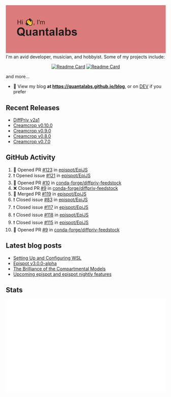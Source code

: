 <img src="header.png">
I'm an avid developer, musician, and hobbyist. Some of my projects include:
<p align='center'><a href="https://github.com/Quantalabs/EpiJS"><img src="https://github-readme-stats.vercel.app/api/pin/?username=epispot&amp;repo=EpiJS" alt="Readme Card"></a>
<a href="https://github.com/Quantalabs/NCOVDashboard"><img src="https://github-readme-stats.vercel.app/api/pin/?username=Quantalabs&amp;repo=NCOVDashboard" alt="Readme Card"></a></p>


and more...

- 📜 View my blog **at https://quantalabs.github.io/blog**, or on [DEV](https://dev.to/Quantalabs) if you prefer

## Recent Releases
- [DiffPriv v2a1](https://github.com/Quantalabs/DiffPriv/releases/tag/v2.0.0-alpha1)
- [Creamcrop v0.10.0](https://github.com/creamcropdev/creamcrop/releases/tag/v0.10.0)
- [Creamcrop v0.9.0](https://github.com/creamcropdev/creamcrop/releases/tag/v0.9.0)
- [Creamcrop v0.8.0](https://github.com/creamcropdev/creamcrop/releases/tag/v0.8.0)
- [Creamcrop v0.7.0](https://github.com/creamcropdev/creamcrop/releases/tag/v0.7.0)

## GitHub Activity
<!--START_SECTION:activity-->
1. 💪 Opened PR [#123](https://github.com/epispot/EpiJS/pull/123) in [epispot/EpiJS](https://github.com/epispot/EpiJS)
2. ❗️ Opened issue [#121](https://github.com/epispot/EpiJS/issues/121) in [epispot/EpiJS](https://github.com/epispot/EpiJS)
3. 💪 Opened PR [#10](https://github.com/conda-forge/diffpriv-feedstock/pull/10) in [conda-forge/diffpriv-feedstock](https://github.com/conda-forge/diffpriv-feedstock)
4. ❌ Closed PR [#9](https://github.com/conda-forge/diffpriv-feedstock/pull/9) in [conda-forge/diffpriv-feedstock](https://github.com/conda-forge/diffpriv-feedstock)
5. 🎉 Merged PR [#119](https://github.com/epispot/EpiJS/pull/119) in [epispot/EpiJS](https://github.com/epispot/EpiJS)
6. ❗️ Closed issue [#83](https://github.com/epispot/EpiJS/issues/83) in [epispot/EpiJS](https://github.com/epispot/EpiJS)
7. ❗️ Closed issue [#117](https://github.com/epispot/EpiJS/issues/117) in [epispot/EpiJS](https://github.com/epispot/EpiJS)
8. ❗️ Closed issue [#118](https://github.com/epispot/EpiJS/issues/118) in [epispot/EpiJS](https://github.com/epispot/EpiJS)
9. ❗️ Closed issue [#115](https://github.com/epispot/EpiJS/issues/115) in [epispot/EpiJS](https://github.com/epispot/EpiJS)
10. 💪 Opened PR [#9](https://github.com/conda-forge/diffpriv-feedstock/pull/9) in [conda-forge/diffpriv-feedstock](https://github.com/conda-forge/diffpriv-feedstock)
<!--END_SECTION:activity-->

## Latest blog posts
<!-- BLOG-POST-LIST:START -->
- [Setting Up and Configuring WSL](https://dev.to/quantalabs/setting-up-and-configuring-wsl-392c)
- [Epispot v3.0.0-alpha](https://dev.to/epispot/epispot-v3-0-0-alpha-5heh)
- [The Brilliance of the Compartmental Models](https://dev.to/quantalabs/the-brilliance-of-the-compartmental-models-1j99)
- [Upcoming epispot and epispot nightly features](https://dev.to/epispot/upcoming-epispot-and-epispot-nightly-features-52ep)
<!-- BLOG-POST-LIST:END -->


## Stats
<p align="center"><img src="https://github.com/Quantalabs/github-stats/raw/master/generated/languages.svg" alt="Language Stats"><br>

